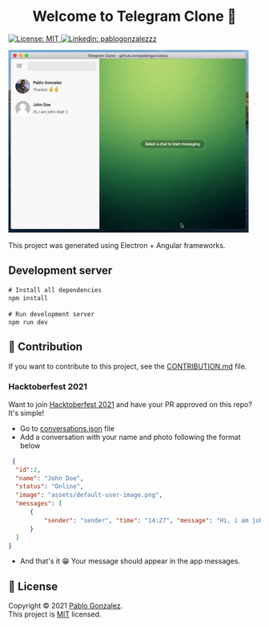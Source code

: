 <h1 align="center">Welcome to Telegram Clone 👋</h1>
<p>
  <a href="https://github.com/avneesh0612/audible-clone/blob/main/LICENSE" target="_blank">
    <img alt="License: MIT" src="https://img.shields.io/badge/License-MIT-yellow.svg" />
  </a>
  <a href="https://linkedin.com/in/pablogonzalezzz" target="_blank">
    <img alt="Linkedin: pablogonzalezzz" src="https://img.shields.io/badge/Linkedin-Follow Me-blue"/>
  </a>
</p>

![](telegram-clone.gif)

This project was generated using Electron + Angular frameworks.


## Development server
```Shell
# Install all dependencies
npm install

# Run development server
npm run dev
```

## 🤝 Contribution
If you want to contribute to this project, see the [CONTRIBUTION.md](CONTRIBUTION.md) file.

### Hacktoberfest 2021
Want to join [Hacktoberfest 2021](https://hacktoberfest.digitalocean.com/) and have your PR approved on this repo? It's simple!
* Go to [conversations.json](src/assets/conversations.json) file
* Add a conversation with your name and photo following the format below
```JSON
 {
  "id":2,
  "name": "John Doe",
  "status": "Online",
  "image": "assets/default-user-image.png",
  "messages": [
      {
          "sender": "sender", "time": "14:27", "message": "Hi, i am john doe! :)"
      }
  ]
}
```
* And that's it 😁 Your message should appear in the app messages.

## 📝 License

Copyright © 2021 [Pablo Gonzalez](https://github.com/pablogonzalezz).<br />
This project is [MIT](https://github.com/pablogonzalezz/telegram-clone/blob/main/LICENSE) licensed.
